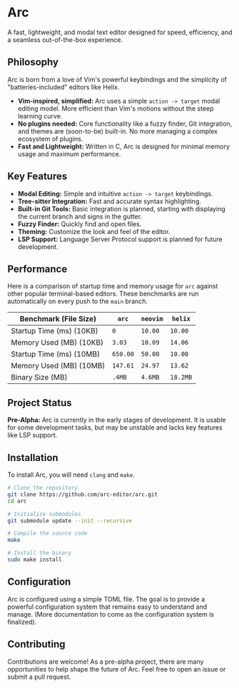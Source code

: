 # Arc

A fast, lightweight, and modal text editor designed for speed, efficiency, and a seamless out-of-the-box experience.

## Philosophy

Arc is born from a love of Vim's powerful keybindings and the simplicity of "batteries-included" editors like Helix.

*   **Vim-inspired, simplified:** Arc uses a simple `action -> target` modal editing model. More efficient than Vim's motions without the steep learning curve.
*   **No plugins needed:** Core functionality like a fuzzy finder, Git integration, and themes are (soon-to-be) built-in. No more managing a complex ecosystem of plugins.
*   **Fast and Lightweight:** Written in C, Arc is designed for minimal memory usage and maximum performance.

## Key Features

*   **Modal Editing:** Simple and intuitive `action -> target` keybindings.
*   **Tree-sitter Integration:** Fast and accurate syntax highlighting.
*   **Built-in Git Tools:** Basic integration is planned, starting with displaying the current branch and signs in the gutter.
*   **Fuzzy Finder:** Quickly find and open files.
*   **Theming:** Customize the look and feel of the editor.
*   **LSP Support:** Language Server Protocol support is planned for future development.

## Performance

Here is a comparison of startup time and memory usage for `arc` against other popular terminal-based editors. These benchmarks are run automatically on every push to the `main` branch.

<!-- BENCHMARK_TABLE_START -->
| Benchmark (File Size)    | `arc` | `neovim` | `helix` |
|--------------------------|---|---|---|
| Startup Time (ms) (10KB) | `0` | `10.00` | `10.00` |
| Memory Used (MB) (10KB)  | `3.03` | `10.09` | `14.06` |
| Startup Time (ms) (10MB) | `650.00` | `50.00` | `10.00` |
| Memory Used (MB) (10MB)  | `147.61` | `24.97` | `13.62` |
| Binary Size (MB)         | `.4MB` | `4.6MB` | `18.2MB` |

<!-- BENCHMARK_TABLE_END -->

## Project Status

**Pre-Alpha:** Arc is currently in the early stages of development. It is usable for some development tasks, but may be unstable and lacks key features like LSP support.

## Installation

To install Arc, you will need `clang` and `make`.

```bash
# Clone the repository
git clone https://github.com/arc-editor/arc.git
cd arc

# Initialize submodules
git submodule update --init --recursive

# Compile the source code
make

# Install the binary
sudo make install
```

## Configuration

Arc is configured using a simple TOML file. The goal is to provide a powerful configuration system that remains easy to understand and manage. (More documentation to come as the configuration system is finalized).

## Contributing

Contributions are welcome! As a pre-alpha project, there are many opportunities to help shape the future of Arc. Feel free to open an issue or submit a pull request.

